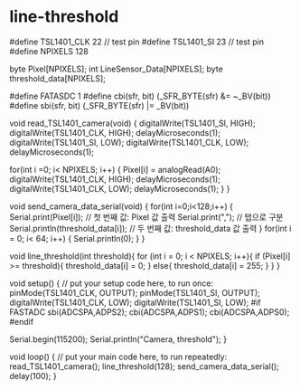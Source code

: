 # line-threshold

#define TSL1401_CLK 22 //  test pin
#define TSL1401_SI 23 //  test pin
#define NPIXELS 128

byte Pixel[NPIXELS];
int LineSensor_Data[NPIXELS];
byte threshold_data[NPIXELS];

#define FATASDC 1
#define cbi(sfr, bit) (_SFR_BYTE(sfr) &= ~_BV(bit))
#define sbi(sfr, bit) (_SFR_BYTE(sfr) |= _BV(bit))

void read_TSL1401_camera(void)
{
  digitalWrite(TSL1401_SI, HIGH);
  digitalWrite(TSL1401_CLK, HIGH);
  delayMicroseconds(1);
  digitalWrite(TSL1401_SI, LOW);
  digitalWrite(TSL1401_CLK, LOW);
  delayMicroseconds(1);

  for(int i =0; i< NPIXELS; i++)
  {
    Pixel[i] = analogRead(A0);
    digitalWrite(TSL1401_CLK, HIGH);
    delayMicroseconds(1);
    digitalWrite(TSL1401_CLK, LOW);
    delayMicroseconds(1);
  }
}

void send_camera_data_serial(void)
{
    for(int i=0;i<128;i++)
  {
    Serial.print(Pixel[i]);        // 첫 번째 값: Pixel 값 출력
    Serial.print(",");            // 탭으로 구분
    Serial.println(threshold_data[i]); // 두 번째 값: threshold_data 값 출력
  }
  for(int i = 0; i< 64; i++) {
    Serial.println(0);
  }
}

void line_threshold(int threshold){
  for (int i = 0; i < NPIXELS; i++){
    if (Pixel[i] >= threshold){
      threshold_data[i] = 0;
    } else{
      threshold_data[i] = 255;
    }
  }
}

void setup() 
{
  // put your setup code here, to run once:
  pinMode(TSL1401_CLK, OUTPUT);
  pinMode(TSL1401_SI, OUTPUT);
  digitalWrite(TSL1401_CLK, LOW);
  digitalWrite(TSL1401_SI, LOW);
   #if FASTADC
   sbi(ADCSPA,ADPS2);
   cbi(ADCSPA,ADPS1);
   cbi(ADCSPA,ADPS0);
   #endif

   Serial.begin(115200);
   Serial.println("Camera, threshold");
}

void loop() 
{
  // put your main code here, to run repeatedly:
  read_TSL1401_camera();
  line_threshold(128);
  send_camera_data_serial();
  delay(100);
}
